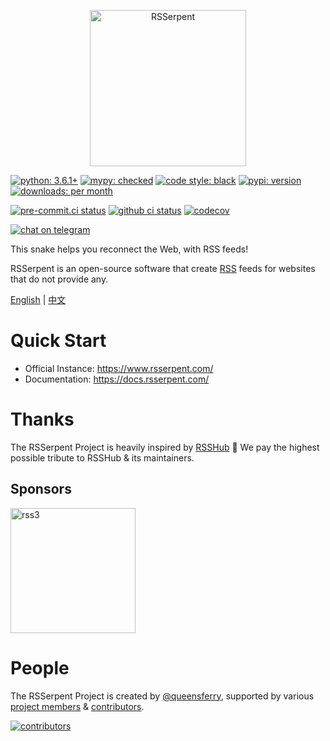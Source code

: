 <p align="center">
<img alt="RSSerpent" src="https://i.loli.net/2021/07/31/14nQw2XRFCPuLDN.png" width="250" />
</p>

[![python: 3.6.1+](https://img.shields.io/badge/python-^3.6.1-blue.svg)](https://www.python.org/downloads/)
[![mypy: checked](https://img.shields.io/badge/mypy-checked-blue.svg)](https://github.com/python/mypy)
[![code style: black](https://img.shields.io/badge/code%20style-black-000000.svg)](https://github.com/psf/black)
[![pypi: version](https://img.shields.io/pypi/v/rsserpent)](https://pypi.org/project/rsserpent/)
[![downloads: per month](https://img.shields.io/pypi/dm/rsserpent)](https://pypi.org/project/rsserpent/)

[![pre-commit.ci status](https://results.pre-commit.ci/badge/github/RSSerpent/RSSerpent/master.svg)](https://results.pre-commit.ci/latest/github/RSSerpent/RSSerpent/master)
[![github ci status](https://img.shields.io/github/workflow/status/RSSerpent/RSSerpent/Test?label=test&logo=github&message=passed)](https://github.com/RSSerpent/RSSerpent/actions/workflows/test.yaml)
[![codecov](https://codecov.io/gh/RSSerpent/RSSerpent/branch/master/graph/badge.svg?token=FQZ5OWOQRO)](https://codecov.io/gh/RSSerpent/RSSerpent)

[![chat on telegram](https://img.shields.io/badge/chat%20on-telegram-blue.svg)](https://t.me/rsserpent)

This snake helps you reconnect the Web, with RSS feeds!

RSSerpent is an open-source software that create [RSS](https://en.wikipedia.org/wiki/RSS) feeds for websites that do not provide any.

[English](https://github.com/RSSerpent/RSSerpent/blob/master/README.md) | [中文](https://github.com/RSSerpent/RSSerpent/blob/master/README.zh.md)

# Quick Start

- Official Instance: <https://www.rsserpent.com/>
- Documentation: <https://docs.rsserpent.com/>

# Thanks
The RSSerpent Project is heavily inspired by [RSSHub](https://github.com/DIYgod/RSSHub) 🎉 We pay the highest possible tribute to RSSHub & its maintainers.

## Sponsors

<a href="https://linktr.ee/rss3" target="_blank"><img alt="rss3" src="https://rss3.io/assets/images/Logo.svg" width="200" /></a>

# People

The RSSerpent Project is created by [@queensferry](https://github.com/queensferryme/), supported by various [project members](https://github.com/orgs/RSSerpent/people) & [contributors](https://github.com/RSSerpent/RSSerpent/graphs/contributors).

[![contributors](https://opencollective.com/RSSerpent/contributors.svg?avatarHeight=50)](https://github.com/RSSerpent/RSSerpent/graphs/contributors)
